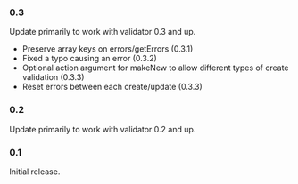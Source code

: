 ### 0.3
Update primarily to work with validator 0.3 and up.

- Preserve array keys on errors/getErrors (0.3.1)
- Fixed a typo causing an error (0.3.2)
- Optional action argument for makeNew to allow different types of create validation (0.3.3)
- Reset errors between each create/update (0.3.3)

### 0.2

Update primarily to work with validator 0.2 and up.

### 0.1

Initial release.